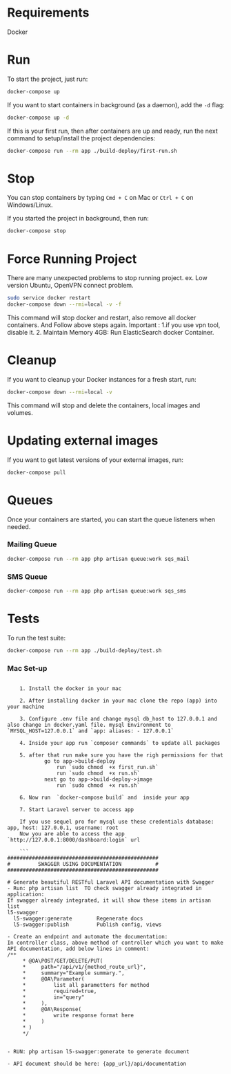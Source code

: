 # Requirements

Docker

# Run

To start the project, just run:

```bash
docker-compose up
```

If you want to start containers in background (as a daemon), add the `-d` flag:

```bash
docker-compose up -d
```

If this is your first run, then after containers are up and ready, run the next command to setup/install the project dependencies:

```bash
docker-compose run --rm app ./build-deploy/first-run.sh
```

# Stop

You can stop containers by typing `Cmd + C` on Mac or `Ctrl + C` on Windows/Linux. 

If you started the project in background, then run:

```bash
docker-compose stop
```
# Force Running Project

There are many unexpected problems to stop running project. ex. Low version Ubuntu, OpenVPN connect problem.
```bash
sudo service docker restart
docker-compose down --rmi=local -v -f
```
This command will stop docker and restart, also remove all docker containers.
And Follow above steps again. Important : 1.if you use vpn tool, disable it. 2. Maintain Memory 4GB: Run ElasticSearch docker Container.

# Cleanup

If you want to cleanup your Docker instances for a fresh start, run:

```bash
docker-compose down --rmi=local -v
```

This command will stop and delete the containers, local images and volumes.

# Updating external images

If you want to get latest versions of your external images, run:

```bash
docker-compose pull
```

# Queues

Once your containers are started, you can start the queue listeners when needed.

### Mailing Queue

```bash
docker-compose run --rm app php artisan queue:work sqs_mail
```

### SMS Queue

```bash
docker-compose run --rm app php artisan queue:work sqs_sms
```

# Tests

To run the test suite:
```bash
docker-compose run --rm app ./build-deploy/test.sh
```

### Mac Set-up

```Docker Mac

    1. Install the docker in your mac

    2. After installing docker in your mac clone the repo (app) into your machine 

    3. Configure .env file and change mysql db_host to 127.0.0.1 and also change in docker.yaml file. mysql Environment to `MYSQL_HOST=127.0.0.1` and `app: aliases: - 127.0.0.1`

    4. Inside your app run `composer commands` to update all packages

    5. after that run make sure you have the righ permissions for that
            go to app->build-deploy
                run `sudo chmod  +x first_run.sh`
                run `sudo chmod  +x run.sh`
            next go to app->build-deploy->image
                run `sudo chmod  +x run.sh`

    6. Now run  `docker-compose build` and  inside your app

    7. Start Laravel server to access app

    If you use sequel pro for mysql use these credentials database: app, host: 127.0.0.1, username: root
    Now you are able to access the app `http://127.0.0.1:8000/dashboard:login` url

    ```
#################################################
#         SWAGGER USING DOCUMENTATION           #
#################################################

# Generate beautiful RESTful Laravel API documentation with Swagger
- Run: php artisan list  TO check swagger already integrated in application:
If swagger already integrated, it will show these items in artisan list
l5-swagger
  l5-swagger:generate        Regenerate docs
  l5-swagger:publish         Publish config, views

- Create an endpoint and automate the documentation:
In controller class, above method of controller which you want to make API documentation, add below lines in comment:
/**
     * @OA\POST/GET/DELETE/PUT(
     *     path="/api/v1/{method_route_url}",
     *     summary="Example summary.",
     *     @OA\Parameter(
     *         list all parametters for method
     *         required=true,
     *         in="query"
     *     ),
     *     @OA\Response(
     *         write response format here
     *     )
     * )
     */


- RUN: php artisan l5-swagger:generate to generate document

- API document should be here: {app_url}/api/documentation